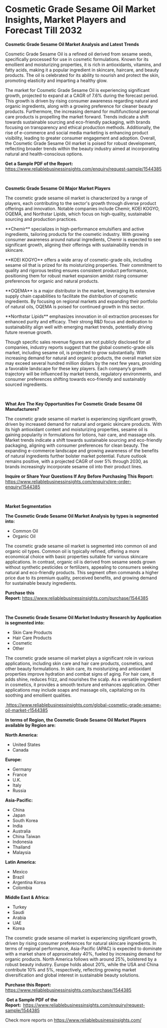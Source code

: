 <p><h1>Cosmetic Grade Sesame Oil Market Insights, Market Players and Forecast Till 2032</h1></p><p><strong>Cosmetic Grade Sesame Oil Market Analysis and Latest Trends</strong></p>
<p><p>Cosmetic Grade Sesame Oil is a refined oil derived from sesame seeds, specifically processed for use in cosmetic formulations. Known for its emollient and moisturizing properties, it is rich in antioxidants, vitamins, and fatty acids, making it a popular ingredient in skincare, haircare, and beauty products. The oil is celebrated for its ability to nourish and protect the skin, promoting elasticity and imparting a healthy glow.</p><p>The market for Cosmetic Grade Sesame Oil is experiencing significant growth, projected to expand at a CAGR of 7.6% during the forecast period. This growth is driven by rising consumer awareness regarding natural and organic ingredients, along with a growing preference for cleaner beauty products. Furthermore, the increasing demand for multifunctional personal care products is propelling the market forward. Trends indicate a shift towards sustainable sourcing and eco-friendly packaging, with brands focusing on transparency and ethical production methods. Additionally, the rise of e-commerce and social media marketing is enhancing product visibility, leading to greater consumer engagement and adoption. Overall, the Cosmetic Grade Sesame Oil market is poised for robust development, reflecting broader trends within the beauty industry aimed at incorporating natural and health-conscious options.</p></p>
<p><strong>Get a Sample PDF of the Report:&nbsp;</strong> <a href="https://www.reliablebusinessinsights.com/enquiry/request-sample/1544385?utm_campaign=2275&utm_medium=2&utm_source=Github&utm_content=ia&utm_term=01022025&utm_id=cosmetic-grade-sesame-oil">https://www.reliablebusinessinsights.com/enquiry/request-sample/1544385</a></p>
<p>&nbsp;</p>
<p><strong>Cosmetic Grade Sesame Oil Major Market Players</strong></p>
<p><p>The cosmetic grade sesame oil market is characterized by a range of players, each contributing to the sector's growth through diverse product offerings and innovation. Notable companies include Chemir, KOEI KOGYO, OQEMA, and Northstar Lipids, which focus on high-quality, sustainable sourcing and production practices.</p><p>**Chemir** specializes in high-performance emulsifiers and active ingredients, tailoring products for the cosmetic industry. With growing consumer awareness around natural ingredients, Chemir is expected to see significant growth, aligning their offerings with sustainability trends in skincare.</p><p>**KOEI KOGYO** offers a wide array of cosmetic-grade oils, including sesame oil that is prized for its moisturizing properties. Their commitment to quality and rigorous testing ensures consistent product performance, positioning them for robust market expansion amidst rising consumer preferences for organic and natural products.</p><p>**OQEMA** is a major distributor in the market, leveraging its extensive supply chain capabilities to facilitate the distribution of cosmetic ingredients. By focusing on regional markets and expanding their portfolio of natural oils, OQEMA is poised for continued growth in this sector.</p><p>**Northstar Lipids** emphasizes innovation in oil extraction processes for enhanced purity and efficacy. Their strong R&D focus and dedication to sustainability align well with emerging market trends, potentially driving future revenue growth.</p><p>Though specific sales revenue figures are not publicly disclosed for all companies, industry reports suggest that the global cosmetic-grade oils market, including sesame oil, is projected to grow substantially. With increasing demand for natural and organic products, the overall market size may exceed several hundred million dollars by the next few years, providing a favorable landscape for these key players. Each company’s growth trajectory will be influenced by market trends, regulatory environments, and consumer preferences shifting towards eco-friendly and sustainably sourced ingredients.</p></p>
<p>&nbsp;</p>
<p><strong>What Are The Key Opportunities For Cosmetic Grade Sesame Oil Manufacturers?</strong></p>
<p><p>The cosmetic grade sesame oil market is experiencing significant growth, driven by increased demand for natural and organic skincare products. With its high antioxidant content and moisturizing properties, sesame oil is gaining popularity in formulations for lotions, hair care, and massage oils. Market trends indicate a shift towards sustainable sourcing and eco-friendly packaging, aligning with consumer preferences for clean beauty. The expanding e-commerce landscape and growing awareness of the benefits of natural ingredients further bolster market potential. Future outlook remains positive, with a projected CAGR of over 5% through 2030, as brands increasingly incorporate sesame oil into their product lines.</p></p>
<p><strong>Inquire or Share Your Questions If Any Before Purchasing This Report:</strong> <a href="https://www.reliablebusinessinsights.com/enquiry/pre-order-enquiry/1544385?utm_campaign=2275&utm_medium=2&utm_source=Github&utm_content=ia&utm_term=01022025&utm_id=cosmetic-grade-sesame-oil">https://www.reliablebusinessinsights.com/enquiry/pre-order-enquiry/1544385</a></p>
<p>&nbsp;</p>
<p><strong>Market Segmentation</strong></p>
<p><strong>The Cosmetic Grade Sesame Oil Market Analysis by types is segmented into:</strong></p>
<p><ul><li>Common Oil</li><li>Organic Oil</li></ul></p>
<p><p>The cosmetic grade sesame oil market is segmented into common oil and organic oil types. Common oil is typically refined, offering a more economical choice with basic properties suitable for various skincare applications. In contrast, organic oil is derived from sesame seeds grown without synthetic pesticides or fertilizers, appealing to consumers seeking natural and eco-friendly products. This segment often commands a higher price due to its premium quality, perceived benefits, and growing demand for sustainable beauty ingredients.</p></p>
<p><strong>Purchase this Report:&nbsp;</strong><a href="https://www.reliablebusinessinsights.com/purchase/1544385?utm_campaign=2275&utm_medium=2&utm_source=Github&utm_content=ia&utm_term=01022025&utm_id=cosmetic-grade-sesame-oil">https://www.reliablebusinessinsights.com/purchase/1544385</a></p>
<p>&nbsp;</p>
<p><strong>The Cosmetic Grade Sesame Oil Market Industry Research by Application is segmented into:</strong></p>
<p><ul><li>Skin Care Products</li><li>Hair Care Products</li><li>Cosmetic</li><li>Other</li></ul></p>
<p><p>The cosmetic grade sesame oil market plays a significant role in various applications, including skin care and hair care products, cosmetics, and other beauty formulations. In skin care, its moisturizing and antioxidant properties improve hydration and combat signs of aging. For hair care, it adds shine, reduces frizz, and nourishes the scalp. As a versatile ingredient in cosmetics, it provides a smooth texture and enhances application. Other applications may include soaps and massage oils, capitalizing on its soothing and emollient qualities.</p></p>
<p><a href="https://www.reliablebusinessinsights.com/global-cosmetic-grade-sesame-oil-market-r1544385?utm_campaign=2275&utm_medium=2&utm_source=Github&utm_content=ia&utm_term=01022025&utm_id=cosmetic-grade-sesame-oil">&nbsp;https://www.reliablebusinessinsights.com/global-cosmetic-grade-sesame-oil-market-r1544385</a></p>
<p><strong>In terms of Region, the Cosmetic Grade Sesame Oil Market Players available by Region are:</strong></p>
<p>
    <p> <strong> North America: </strong>
        <ul>
            <li>United States</li>
            <li>Canada</li>
        </ul>
        </p> 
    <p> <strong> Europe: </strong>
        <ul>
            <li>Germany</li>
            <li>France</li>
            <li>U.K.</li>
            <li>Italy</li>
            <li>Russia</li>
        </ul>
        </p> 
    <p> <strong> Asia-Pacific: </strong>
        <ul>
            <li>China</li>
            <li>Japan</li>
            <li>South Korea</li>
            <li>India</li>
            <li>Australia</li>
            <li>China Taiwan</li>
            <li>Indonesia</li>
            <li>Thailand</li>
            <li>Malaysia</li>
        </ul>
        </p> 
    <p> <strong> Latin America: </strong>
        <ul>
            <li>Mexico</li>
            <li>Brazil</li>
            <li>Argentina Korea</li>
            <li>Colombia</li>
        </ul>
        </p> 
    <p> <strong> Middle East & Africa: </strong>
        <ul>
            <li>Turkey</li>
            <li>Saudi</li>
            <li>Arabia</li>
            <li>UAE</li>
            <li>Korea</li>
        </ul>
    </p>
    </p>
<p><p>The cosmetic grade sesame oil market is experiencing significant growth, driven by rising consumer preferences for natural skincare ingredients. In terms of regional performance, Asia-Pacific (APAC) is expected to dominate with a market share of approximately 40%, fueled by increasing demand for organic products. North America follows with around 25%, bolstered by a robust beauty industry. Europe holds about 20%, while the USA and China contribute 10% and 5%, respectively, reflecting growing market diversification and global interest in sustainable beauty solutions.</p></p>
<p><strong>Purchase this Report: </strong><a href="https://www.reliablebusinessinsights.com/purchase/1544385?utm_campaign=2275&utm_medium=2&utm_source=Github&utm_content=ia&utm_term=01022025&utm_id=cosmetic-grade-sesame-oil">https://www.reliablebusinessinsights.com/purchase/1544385</a></p>
<p>&nbsp;<strong>Get a Sample PDF of the Report:&nbsp;&nbsp;</strong><a href="https://www.reliablebusinessinsights.com/enquiry/request-sample/1544385?utm_campaign=2275&utm_medium=2&utm_source=Github&utm_content=ia&utm_term=01022025&utm_id=cosmetic-grade-sesame-oil">https://www.reliablebusinessinsights.com/enquiry/request-sample/1544385</a></p>
<p><strong></strong></p>
<p>Check more reports on <a href="https://www.reliablebusinessinsights.com/?utm_campaign=2275&utm_medium=2&utm_source=Github&utm_content=ia&utm_term=01022025&utm_id=cosmetic-grade-sesame-oil">https://www.reliablebusinessinsights.com/</a></p>